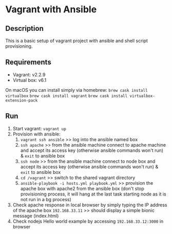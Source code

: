 # Vagrant with Ansible


## Description

This is a basic setup of vagrant project with ansible and shell script provisioning.


## Requirements

* Vagrant: v2.2.9
* Virtual box: v6.1

On macOS you can install simply via homebrew:
`brew cask install virtualbox`
`brew cask install vagrant`
`brew cask install virtualbox-extension-pack`


## Run

1. Start vagrant: `vagrant up`
2. Provision with ansible:
   1. `vagrant ssh ansible` >> log into the ansible named box
   2. `ssh apache` >> from the ansible machine connect to apache machine and accept its access key (otherwise ansible commands won't run) & `exit` to ansible box
   3. `ssh node` >> from the ansible machine connect to node box and accept its access key (otherwise ansible commands won't run) & `exit` to ansible box
   4. `cd /vagrant` >> switch to the shared vagrant directory
   5. `ansible-playbook -i hosts.yml playbook.yml` >> provision the apache box with apache2 from the ansible box (don't stop provisioning process, it will hang at the last task starting node as it is not run in a bg process)
3. Check apache response in local browser by simply typing the IP address of the apache box `192.168.33.11` >> should display a simple bionic message (index.html)
4. Check nodejs Hello world example by accessing `192.168.33.12:3000` in browser
